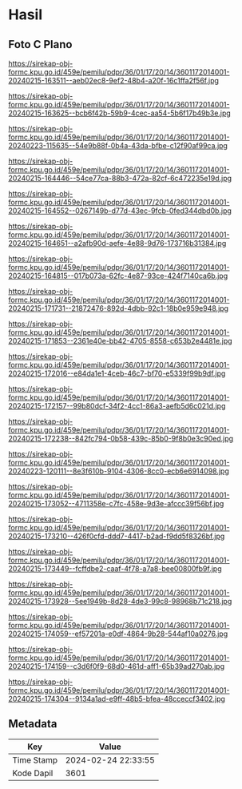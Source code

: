 # Hasil

## Foto C Plano

https://sirekap-obj-formc.kpu.go.id/459e/pemilu/pdpr/36/01/17/20/14/3601172014001-20240215-163511--aeb02ec8-9ef2-48b4-a20f-16c1ffa2f56f.jpg

https://sirekap-obj-formc.kpu.go.id/459e/pemilu/pdpr/36/01/17/20/14/3601172014001-20240215-163625--bcb6f42b-59b9-4cec-aa54-5b6f17b49b3e.jpg

https://sirekap-obj-formc.kpu.go.id/459e/pemilu/pdpr/36/01/17/20/14/3601172014001-20240223-115635--54e9b88f-0b4a-43da-bfbe-c12f90af99ca.jpg

https://sirekap-obj-formc.kpu.go.id/459e/pemilu/pdpr/36/01/17/20/14/3601172014001-20240215-164446--54ce77ca-88b3-472a-82cf-6c472235e19d.jpg

https://sirekap-obj-formc.kpu.go.id/459e/pemilu/pdpr/36/01/17/20/14/3601172014001-20240215-164552--0267149b-d77d-43ec-9fcb-0fed344dbd0b.jpg

https://sirekap-obj-formc.kpu.go.id/459e/pemilu/pdpr/36/01/17/20/14/3601172014001-20240215-164651--a2afb90d-aefe-4e88-9d76-173716b31384.jpg

https://sirekap-obj-formc.kpu.go.id/459e/pemilu/pdpr/36/01/17/20/14/3601172014001-20240215-164815--017b073a-62fc-4e87-93ce-424f7140ca6b.jpg

https://sirekap-obj-formc.kpu.go.id/459e/pemilu/pdpr/36/01/17/20/14/3601172014001-20240215-171731--21872476-892d-4dbb-92c1-18b0e959e948.jpg

https://sirekap-obj-formc.kpu.go.id/459e/pemilu/pdpr/36/01/17/20/14/3601172014001-20240215-171853--2361e40e-bb42-4705-8558-c653b2e4481e.jpg

https://sirekap-obj-formc.kpu.go.id/459e/pemilu/pdpr/36/01/17/20/14/3601172014001-20240215-172016--e84da1e1-4ceb-46c7-bf70-e5339f99b9df.jpg

https://sirekap-obj-formc.kpu.go.id/459e/pemilu/pdpr/36/01/17/20/14/3601172014001-20240215-172157--99b80dcf-34f2-4cc1-86a3-aefb5d6c021d.jpg

https://sirekap-obj-formc.kpu.go.id/459e/pemilu/pdpr/36/01/17/20/14/3601172014001-20240215-172238--842fc794-0b58-439c-85b0-9f8b0e3c90ed.jpg

https://sirekap-obj-formc.kpu.go.id/459e/pemilu/pdpr/36/01/17/20/14/3601172014001-20240223-120111--8e3f610b-9104-4306-8cc0-ecb6e6914098.jpg

https://sirekap-obj-formc.kpu.go.id/459e/pemilu/pdpr/36/01/17/20/14/3601172014001-20240215-173052--4711358e-c7fc-458e-9d3e-afccc39f56bf.jpg

https://sirekap-obj-formc.kpu.go.id/459e/pemilu/pdpr/36/01/17/20/14/3601172014001-20240215-173210--426f0cfd-ddd7-4417-b2ad-f9dd5f8326bf.jpg

https://sirekap-obj-formc.kpu.go.id/459e/pemilu/pdpr/36/01/17/20/14/3601172014001-20240215-173449--fcffdbe2-caaf-4f78-a7a8-bee00800fb9f.jpg

https://sirekap-obj-formc.kpu.go.id/459e/pemilu/pdpr/36/01/17/20/14/3601172014001-20240215-173928--5ee1949b-8d28-4de3-99c8-98968b71c218.jpg

https://sirekap-obj-formc.kpu.go.id/459e/pemilu/pdpr/36/01/17/20/14/3601172014001-20240215-174059--ef57201a-e0df-4864-9b28-544af10a0276.jpg

https://sirekap-obj-formc.kpu.go.id/459e/pemilu/pdpr/36/01/17/20/14/3601172014001-20240215-174159--c3d6f0f9-68d0-461d-aff1-65b39ad270ab.jpg

https://sirekap-obj-formc.kpu.go.id/459e/pemilu/pdpr/36/01/17/20/14/3601172014001-20240215-174304--9134a1ad-e9ff-48b5-bfea-48cceccf3402.jpg


## Metadata

| Key        | Value               |
| ---------- | ------------------- |
| Time Stamp | 2024-02-24 22:33:55 |
| Kode Dapil | 3601                |



